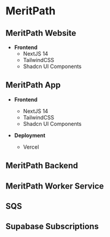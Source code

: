 # MeritPath

## MeritPath Website
- **Frontend**
  - NextJS 14
  - TailwindCSS
  - Shadcn UI Components


## MeritPath App
- **Frontend**
  - NextJS 14
  - TailwindCSS
  - Shadcn UI Components

- **Deployment**
  - Vercel


## MeritPath Backend

## MeritPath Worker Service

## SQS

## Supabase Subscriptions
